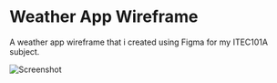 # Weather App Wireframe
A weather app wireframe that i created using Figma for my ITEC101A subject.

![Screenshot](https://github.com/AvB2002/weather-app-wireframe/blob/main/Weather_App_Wireframe/Weather_App_Wireframe.jpg)
